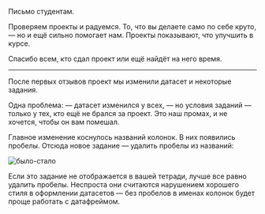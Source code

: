 Письмо студентам.




Проверяем проекты и радуемся. То, что вы делаете само по себе круто, — но и ещё сильно помогает нам. Проекты показывают, что улучшить в курсе.

Спасибо всем, кто сдал проект или ещё найдёт на него время.

--- 

После первых отзывов проект мы изменили датасет и некоторые задания. 

Одна проблема: 
— датасет изменился у всех, 
— но условия заданий — только у тех, кто ещё не брался за проект. 
Это наш промах, и не хочется, чтобы он вам помешал.

Главное изменение коснулось названий колонок. В них появились пробелы. Отсюда новое задание — удалить пробелы из названий:

![было-стало](2021-02-04-04-48-14.png)

Если это задание не отображается в вашей тетради, лучше все равно удалить пробелы. Неспроста они считаются нарушением хорошего стиля в оформлении датасетов — без пробелов в именах колонок будет проще работать с датафреймом. 
